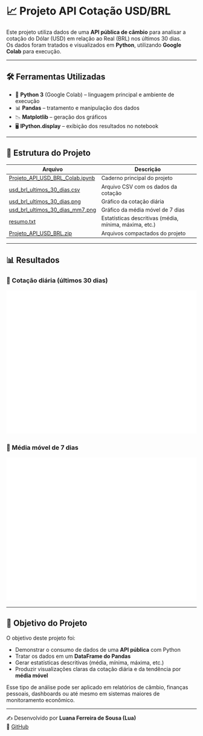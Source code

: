 # 📈 Projeto API Cotação USD/BRL

Este projeto utiliza dados de uma **API pública de câmbio** para analisar a cotação do Dólar (USD) em relação ao Real (BRL) nos últimos 30 dias.  
Os dados foram tratados e visualizados em **Python**, utilizando **Google Colab** para execução.

---

## 🛠️ Ferramentas Utilizadas

- 🐍 **Python 3** (Google Colab) – linguagem principal e ambiente de execução  
- 📊 **Pandas** – tratamento e manipulação dos dados  
- 📉 **Matplotlib** – geração dos gráficos  
- 🖥️ **IPython.display** – exibição dos resultados no notebook  

---

## 📂 Estrutura do Projeto

| Arquivo | Descrição |
|---------|-----------|
| [Projeto_API_USD_BRL_Colab.ipynb](Projeto_API_USD_BRL_Colab.ipynb) | Caderno principal do projeto |
| [usd_brl_ultimos_30_dias.csv](usd_brl_ultimos_30_dias.csv) | Arquivo CSV com os dados da cotação |
| [usd_brl_ultimos_30_dias.png](usd_brl_ultimos_30_dias.png) | Gráfico da cotação diária |
| [usd_brl_ultimos_30_dias_mm7.png](usd_brl_ultimos_30_dias_mm7.png) | Gráfico da média móvel de 7 dias |
| [resumo.txt](resumo.txt) | Estatísticas descritivas (média, mínima, máxima, etc.) |
| [Projeto_API_USD_BRL.zip](Projeto_API_USD_BRL.zip) | Arquivos compactados do projeto |

---

## 📊 Resultados

### 📌 Cotação diária (últimos 30 dias)
![Gráfico Cotação](usd_brl_ultimos_30_dias.png)

### 📌 Média móvel de 7 dias
![Gráfico Média Móvel](usd_brl_ultimos_30_dias_mm7.png)

---

## 🎯 Objetivo do Projeto

O objetivo deste projeto foi:  
- Demonstrar o consumo de dados de uma **API pública** com Python  
- Tratar os dados em um **DataFrame do Pandas**  
- Gerar estatísticas descritivas (média, mínima, máxima, etc.)  
- Produzir visualizações claras da cotação diária e da tendência por **média móvel**  

Esse tipo de análise pode ser aplicado em relatórios de câmbio, finanças pessoais, dashboards ou até mesmo em sistemas maiores de monitoramento econômico.

---

✍️ Desenvolvido por **Luana Ferreira de Sousa (Lua)**  
🔗 [GitHub](https://github.com/lua008ferreira)

